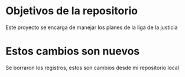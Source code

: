 # Objetivos de la repositorio

Este proyecto se encarga de manejar los planes de la liga de la justicia

# Estos cambios son nuevos

Se borraron los registros, estos son cambios desde mi repositorio local
